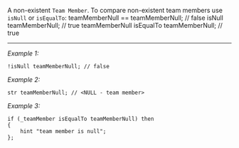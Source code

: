A non-existent `Team Member`. To compare non-existent team members use `isNull` or `isEqualTo`:
<sqf>
teamMemberNull == teamMemberNull;			// false
isNull teamMemberNull;						// true
teamMemberNull isEqualTo teamMemberNull;	// true
</sqf>


---
*Example 1:*
```sqf
!isNull teamMemberNull; // false
```

*Example 2:*
```sqf
str teamMemberNull; // <NULL - team member>
```

*Example 3:*
```sqf
if (_teamMember isEqualTo teamMemberNull) then
{
	hint "team member is null";
};
```